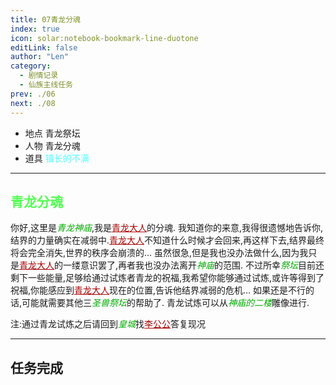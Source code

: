 ```yaml
---
title: 07青龙分魂
index: true
icon: solar:notebook-bookmark-line-duotone
editLink: false
author: "Len"
category:
  - 剧情记录
  - 仙族主线任务
prev: ./06
next: ./08
---
```


- 地点 青龙祭坛
- 人物 青龙分魂
- 道具 <span style="color: #55FFFF;">镇长的不满</span>

------

## <span style="color:#55FF55;font-weight:bold;">青龙分魂</span>

你好,这里是<span style="color: #00AA00;"><span style="font-style: italic;">青龙神庙</span></span>,我是<span style="color: #AA0000;"><span style="text-decoration: underline;">青龙大人</span></span>的分魂.
我知道你的来意,我得很遗憾地告诉你,结界的力量确实在减弱中.<span style="color: #AA0000;"><span style="text-decoration: underline;">青龙大人</span></span>不知道什么时候才会回来,再这样下去,结界最终将会完全消失,世界的秩序会崩溃的…
虽然很急,但是我也没办法做什么,因为我只是<span style="color: #AA0000;"><span style="text-decoration: underline;">青龙大人</span></span>的一缕意识罢了,再者我也没办法离开<span style="color: #00AA00;"><span style="font-style: italic;">神庙</span></span>的范围.
不过所幸<span style="color: #00AA00;"><span style="font-style: italic;">祭坛</span></span>目前还剩下一些能量,足够给通过试炼者青龙的祝福,我希望你能够通过试炼,或许等得到了祝福,你能感应到<span style="color: #AA0000;"><span style="text-decoration: underline;">青龙大人</span></span>现在的位置,告诉他结界减弱的危机…
如果还是不行的话,可能就需要其他三<span style="color: #00AA00;"><span style="font-style: italic;">圣兽祭坛</span></span>的帮助了.
青龙试炼可以从<span style="color: #00AA00;"><span style="font-style: italic;">神庙的二楼</span></span>雕像进行.

注:通过青龙试炼之后请回到<span style="color: #00AA00;"><span style="font-style: italic;">皇城</span></span>找<span style="color: #AA0000;"><span style="text-decoration: underline;">李公公</span></span>答复现况

------

## 任务完成

